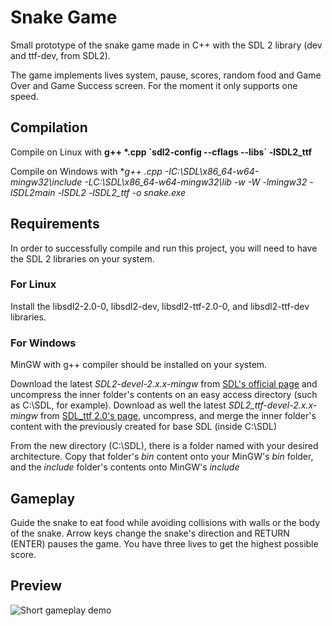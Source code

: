 # Snake Game

Small prototype of the snake game made in C++ with the SDL 2 library (dev and ttf-dev, from SDL2).

The game implements lives system, pause, scores, random food and Game Over and Game Success screen. For the moment it only supports one speed.

## Compilation

Compile on Linux with **g++ \*.cpp \`sdl2-config --cflags --libs\` -lSDL2_ttf**

Compile on Windows with **g++ *.cpp -IC:\\SDL\\x86_64-w64-mingw32\\include -LC:\\SDL\\x86_64-w64-mingw32\\lib -w -W -lmingw32 -lSDL2main -lSDL2 -lSDL2_ttf -o snake.exe**

## Requirements

In order to successfully compile and run this project, you will need to have the SDL 2 libraries on your system.

### For Linux

Install the libsdl2-2.0-0, libsdl2-dev, libsdl2-ttf-2.0-0, and libsdl2-ttf-dev libraries.

### For Windows

MinGW with g++ compiler should be installed on your system.

Download the latest _SDL2-devel-2.x.x-mingw_ from [SDL's official page](https://www.libsdl.org/index.php) and uncompress the inner folder's contents on an easy access directory (such as C:\\SDL, for example). Download as well the latest _SDL2_ttf-devel-2.x.x-mingw_ from [SDL_ttf 2.0's page](https://www.libsdl.org/projects/SDL_ttf/), uncompress, and merge the inner folder's content with the previously created for base SDL (inside C:\\SDL)

From the new directory (C:\\SDL), there is a folder named with your desired architecture. Copy that folder's _bin_ content onto your MinGW's _bin_ folder, and the _include_ folder's contents onto MinGW's _include_

## Gameplay

Guide the snake to eat food while avoiding collisions with walls or the body of the snake. Arrow keys change the snake's direction and RETURN (ENTER) pauses the game. You have three lives to get the highest possible score.

## Preview

![Short gameplay demo](https://jcalvarezj.github.io/img/Snake.gif)
